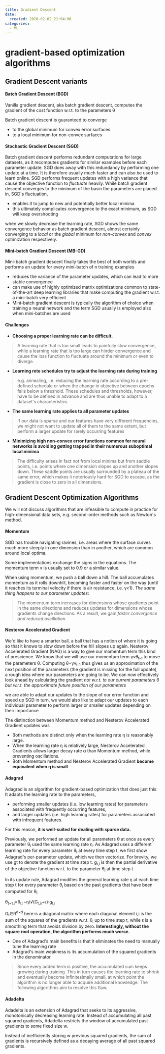 ```yaml
---
title: Gradient Descent
date: 
  created: 2020-02-02 21:04:06
categories: 
  - ML
---
```



# gradient-based optimization algorithms

<!-- more -->
## Gradient Descent variants

#### Batch Gradient Descent (BGD)

Vanilla gradient descent, aka batch gradient descent, computes the gradient of the cost function w.r.t. to the parameters θ

Batch gradient descent is guaranteed to converge 
- to the global minimum for convex error surfaces
- to a local minimum for non-convex surfaces

#### Stochastic Gradient Descent (SGD)
Batch gradient descent performs redundant computations for large datasets, as it recomputes gradients for similar examples before each parameter update.
SGD does away with this redundancy by performing one update at a time. It is therefore usually much faster and can also be used to learn online.
SGD performs frequent updates with a high variance that cause the objective function to *fluctuate* heavily.
While batch gradient descent converges to the minimum of the basin the parameters are placed in, SGD's fluctuation,
- enables it to jump to new and potentially better local minima
- this ultimately complicates convergence to the exact minimum, as SGD will keep overshooting

when we slowly decrease the learning rate, SGD shows the same convergence behavior as batch gradient descent, almost certainly converging to a *local* or the *global* minimum for *non-convex* and *convex* optimization respectively.

#### Mini-batch Gradient Descent (MB-GD)
Mini-batch gradient descent finally takes the best of both worlds and performs an update for every mini-batch of n training examples

- reduces the variance of the parameter updates, which can lead to more stable convergence
- can make use of highly optimized matrix optimizations common to state-of-the-art deep learning libraries that make computing the gradient w.r.t. a mini-batch very efficient
- Mini-batch gradient descent is typically the algorithm of choice when training a neural network and the term SGD usually is employed also when mini-batches are used


#### Challenges

- **Choosing a proper learning rate can be difficult.**
> A learning rate that is too small leads to painfully slow convergence, while a learning rate that is too large can hinder convergence and cause the loss function to fluctuate around the minimum or even to diverge.

- **Learning rete schedules try to adjust the learning rate during training**
> e.g. annealing, i.e. reducing the learning rate according to a pre-defined schedule or when the change in objective between epochs falls below a threshold. These schedules and thresholds, however, have to be defined in advance and are thus unable to adapt to a dataset's characteristics

- **The same learning rate applies to all parameter updates**
> If our data is sparse and our features have very different frequencies, we might not want to update all of them to the same extent, but perform a larger update for rarely occurring features

- **Minimizing high non-convex error functions common for neural networks is avoiding getting trapped in their numerous suboptimal local minima**
> The difficulty arises in fact not from local minima but from saddle points, i.e. points where one dimension slopes up and another slopes down. These saddle points are usually surrounded by a plateau of the same error, which makes it notoriously hard for SGD to escape, as the gradient is close to zero in all dimensions.


## Gradient Descent Optimization Algorithms
We will not discuss algorithms that are infeasible to compute in practice for high-dimensional data sets, e.g. second-order methods such as Newton's method.

#### Momentum
SGD has trouble navigating ravines, i.e. areas where the surface curves much more steeply in one dimension than in another, which are common around local optima.

Some implementations exchange the signs in the equations. The momentum term γ is usually set to 0.9 or a similar value.

When using momentum, we push a ball down a hill. The ball accumulates momentum as it rolls downhill, 
becoming faster and faster on the way (until it reaches its terminal velocity if there is air resistance, i.e. γ<1). 
*The same thing happens to our parameter updates*: 
> The momentum term increases for dimensions whose gradients point in the same directions and reduces updates for dimensions whose gradients change directions. As a result, we gain *faster convergence and reduced oscillation*.


#### Nesterov Accelerated Gradient

We'd like to have a smarter ball, a ball that has a notion of where it is going so that it knows to slow down before the hill slopes up again.
Nesterov Accelerated Gradient (NAG) is a way to give our momentum term this kind of prescience. 
We know that we will use our momentum term γvθ<sub>t-1</sub> to move the parameters θ. 
Computing θ−γv<sub>t-1</sub> thus gives us an approximation of the next position of the parameters (the gradient is missing for the full update), 
a rough idea where our parameters are going to be. We can now effectively look ahead by calculating the gradient 
*not w.r.t. to our current parameters θ but w.r.t. the approximate future position of our parameters*

we are able to adapt our updates to the slope of our error function and speed up SGD in turn, 
we would also like to adapt our updates to each individual parameter to perform larger or smaller updates depending on their importance


The distinction between Momentum method and Nesterov Accelerated Gradient updates was
- Both methods are distinct only when the learning rate η is reasonably large. 
- When the learning rate η is relatively large, Nesterov Accelerated Gradients allows larger decay rate α than Momentum method, while preventing oscillations. 
- Both Momentum method and Nesterov Accelerated Gradient **become equivalent when η is small**


#### Adagrad
Adagrad is an algorithm for gradient-based optimization that does just this: 
It adapts the learning rate to the parameters, 
- performing smaller updates (i.e. low learning rates) for parameters associated with frequently occurring features, 
- and larger updates (i.e. high learning rates) for parameters associated with infrequent features.

For this reason, **it is well-suited for dealing with sparse data.**

Previously, we performed an update for all parameters θ at once as every parameter θ<sub>i</sub> used the same learning rate η. 
As Adagrad uses a different learning rate for every parameter θ<sub>i</sub> at every time step t, we first show Adagrad's per-parameter update, which we then vectorize.
For brevity, we use gt to denote the gradient at time step t. g<sub>t,i</sub> is then the partial derivative of the objective function w.r.t. to the parameter θ<sub>i</sub> at time step t

In its update rule, Adagrad modifies the general learning rate η at each time step t for every parameter θ<sub>i</sub> based on the past gradients that have been computed for θ<sub>i</sub>

θ<sub>t+1,i</sub>=θ<sub>t,i</sub>−η/√(G<sub>t,ii</sub>+ϵ)⋅g<sub>t,i</sub>

G<sub>t</sub>∈R<sup>d×d</sup> here is a diagonal matrix where each diagonal element i,i is the sum of the squares of the gradients w.r.t. θ<sub>i</sub> up to time step t,
while ϵ is a smoothing term that avoids division by zero. 
**Interestingly, without the square root operation, the algorithm performs much worse.**

- One of Adagrad's main benefits is that it eliminates the need to manually tune the learning rate
- Adagrad's main weakness is its accumulation of the squared gradients in the denominator
> Since every added term is positive, the accumulated sum keeps growing during training. This in turn causes the learning rate to shrink and eventually become infinitesimally small, at which point the algorithm is no longer able to acquire additional knowledge. The following algorithms aim to resolve this flaw.


#### Adadelta
Adadelta is an extension of Adagrad that seeks to its aggressive, monotonically decreasing learning rate.
Instead of accumulating all past squared gradients, Adadelta restricts the window of accumulated past gradients to some fixed size w.

Instead of inefficiently storing w previous squared gradients, 
the sum of gradients is recursively defined as a decaying average of all past squared gradients. 




